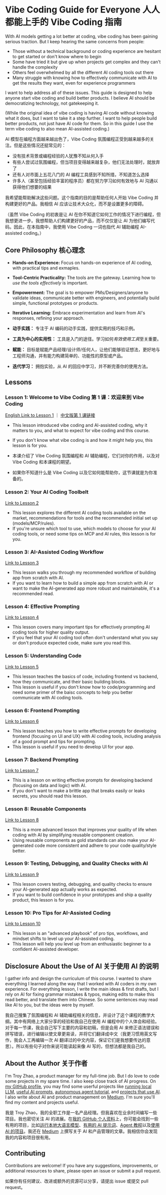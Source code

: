 # Vibe Coding Guide for Everyone 人人都能上手的 Vibe Coding 指南

With AI models getting a lot better at coding, vibe coding has been gaining serious traction. But I keep hearing the same concerns from people:

- Those without a technical background or coding experience are hesitant to get started or don't know where to begin
- Some have tried it but give up when projects get complex and they can't handle the complexity
- Others feel overwhelmed by all the different AI coding tools out there
- Many struggle with knowing how to effectively communicate with AI to get the results they want, even for experience programmers

I want to help address all of these issues. This guide is designed to help anyone start vibe coding and build better products. I believe AI should be democratizing technology, not gatekeeping it.

(While the original idea of vibe coding is having AI code without knowing what it does, but I want to take it a step further. I want to help people build better products, not just have AI code for them. So in this guide I use the term vibe coding to also mean AI-assisted coding.)

AI 模型在编程方面越来越出色了，Vibe Coding 氛围编程正受到越来越多的关注。但是这些情况还挺常见的：

- 没有技术背景或编程经验的人犹豫不知从何入手
- 有些人尝试过氛围编程，但当项目变得越来越复杂，他们无法处理时，就放弃了
- 还有人对市面上五花八门的 AI 编程工具感到不知所措，不知道怎么选择
- 许多人（甚至包括经验丰富的程序员）都在努力学习如何有效地与 AI 沟通以获得他们想要的结果

我希望能帮助解决这些问题。这个指南的目的是帮助任何人开始 Vibe Coding 并构建更好的产品。我相信 AI 应该让技术大众化，而不是设置更多的障碍。

（虽然 Vibe Coding 的初衷是让 AI 在你不知道它如何工作的情况下进行编程，但我想更进一步。我想帮助人们构建更好的产品，而不仅仅是让 AI 为他们编写代码。因此，在本指南中，我使用 Vibe Coding 一词也指代 AI 辅助编程 AI-assisted coding。）

## Core Philosophy 核心理念

*   **Hands-on Experience:** Focus on hands-on experience of AI coding, with practical tips and exmaples.
*   **Tool-Centric Practicality:** The tools are the gateway. Learning how to *use the tools effectively* is important.
*   **Empowerment:** The goal is to empower PMs/Designers/anyone to validate ideas, communicate better with engineers, and potentially build simple, functional prototypes or products.
*   **Iterative Learning:** Embrace experimentation and learn from AI's responses, refining your approach.

*   **动手实践：** 专注于 AI 编码的动手实践，提供实用的技巧和示例。
*   **工具为中心的实用性：** 工具是入门的途径。学习如何*有效使用工具*至关重要。
*   **赋能：** 目标是赋能产品经理/设计师/任何人，让他们能够验证想法，更好地与工程师沟通，并有能力构建简单的、功能性的原型或产品。
*   **迭代学习：** 拥抱实验，从 AI 的回应中学习，并不断完善你的使用方法。

## Lessons

### Lesson 1: Welcome to Vibe Coding 第 1 课：欢迎来到 Vibe Coding
[English Link to Lesson 1](en/Lesson_1_Intro.md) ｜ [中文版第 1 课链接](zh/Lesson_1_Intro.md) 

- This lesson introduced vibe coding and AI-assisted coding, why it matters to you, and what to expect for vibe coding and this course.
- If you don't know what vibe coding is and how it might help you, this lesson is for you.

- 本课介绍了 Vibe Coding 氛围编程和 AI 辅助编程，它们对你的作用，以及对 Vibe Coding 和本课程的期望。
- 如果你不知道什么是 Vibe Coding 以及它如何能帮助你，这节课就是为你准备的。

### Lesson 2: Your AI Coding Toolbelt
[Link to Lesson 2](en/Lesson_2_Tools.md)

- This lesson explores the different AI coding tools available on the market, recommendations for tools and the recommended initial set up (models/MCP/rules).
- If you're unsure which tool to use, which models to choose for your AI coding tools, or need some tips on MCP and AI rules, this lesson is for you.

### Lesson 3: AI-Assisted Coding Workflow
[Link to Lesson 3](en/Lesson_3_Workflow.md)

- This lesson walks you through my recommended workflow of building app from scratch with AI.
- If you want to learn how to build a simple app from scratch with AI or want to make the AI-generated app more robust and maintainable, it's a recommended read.

### Lesson 4: Effective Prompting
[Link to Lesson 4](en/Lesson_4_Prompt.md)

- This lesson covers many important tips for effectively prompting AI coding tools for higher quality output.
- If you feel that your AI coding tool often don't understand what you say or don't produce expected code, make sure you read this.

### Lesson 5: Understanding Code
[Link to Lesson 5](en/Lesson_5_Code_Basics.md)

- This lesson teaches the basics of code, including frontend vs backend, how they communicate, and their basic building blocks.
- This lesson is useful if you don't know how to code/programming and need some primer of the baisc concepts to help you better communicate with AI coding tools.

### Lesson 6: Frontend Prompting
[Link to Lesson 6](en/Lesson_6_Frontend_Prompt.md)

- This lesson teaches you how to write effective prompts for developing frontend (focusing on UI and UX) with AI coding tools, including analysis of a good prompt and tips for prompting.
- This lesson is useful if you need to develop UI for your app.

### Lesson 7: Backend Prompting
[Link to Lesson 7](en/Lesson_7_Backend_Prompt.md)

- This is a lesson on writing effective prompts for developing backend (focusing on data and logic) with AI.
- If you don't want to make a brittle app that breaks easily or leaks secrets, you should read this lesson.

### Lesson 8: Reusable Components
[Link to Lesson 8](en/Lesson_8_Reusable_Components.md)

- This is a more advanced lesson that improves your quality of life when coding with AI by simplifying reusable component creation.
- Using reusable components as gold standards can also make your AI-generated code more consistent and adhere to your code quality/style better.

### Lesson 9: Testing, Debugging, and Quality Checks with AI
[Link to Lesson 9](en/Lesson_9_Testing.md)

- This lesson covers testing, debugging, and quality checks to ensure your AI-generated app actually works as expected.
- If you want to build confidence in your prototypes and ship a quality product, this lesson is for you.

### Lesson 10: Pro Tips for AI-Assisted Coding
[Link to Lesson 10](en/Lesson_10_Pro_Tips.md)

- This lesson is an "advanced playbook" of pro tips, workflows, and mindset shifts to level up your AI-assisted coding.
- This lesson will help you level up from an enthusiastic beginner to a confident AI-assisted developer.

## Disclosure About the Use of AI 关于使用 AI 的说明
I gather info and design the curriculum of this course. I wanted to share everything I learned along the way that I worked with AI coders in my own experience. For everything lesson, I write the main ideas & first drafts, but I rely on AI for fixing grammar mistakes & typos, making edits to make this read better, and translate them into Chinese. So some sentences may read like AI to you, but the ideas were by myself.

我自己搜集了氛围编程和 AI 辅助编程相关的信息，并设计了这个课程的教学大纲。其中有网络上大家分享的经验和我自己在使用 AI 编程中的个人体会和经验。对于每一节课，我会自己写下主要的内容和初稿，但是会用 AI 来修正语法错误和拼写错误，进行编辑以使文章更易读，并将它们翻译成中文（我更习惯用英文写作，我会人工再编辑一次 AI 翻译过的中文内容，保证它们是我想要传达的意思）。所以有些句子对你来说可能读起来像 AI 写的，但想法都是我自己的。

## About the Author 关于作者
I'm Troy Zhao, a product manager for my full-time job. But I do love to code some projects in my spare time. I also keep close track of AI progress. On [my GitHub profile](https://github.com/Troyanovsky), you may find some userful projects like [running local LLM](https://github.com/Troyanovsky/Local-LLM-Comparison-Colab-UI), [useful AI prompts](https://github.com/Troyanovsky/AI-Professional-Prompts), [autonomous agent tutorial](https://github.com/Troyanovsky/autonomous_agent_tutorial), and [projects that use AI](https://github.com/Troyanovsky/Building-with-GenAI). I also write about AI and product management on [Medium](https://medium.com/@guodong_zhao). I'm sure you'll find my content and projects useful.

我是 Troy Zhao，我的全职工作是一名产品经理。但我喜欢在业余时间编写一些项目。我也密切关注 AI 的进展。在[我的 GitHub 个人资料](https://github.com/Troyanovsky)上，你可能会找到一些有用的项目，比如[运行本地大语言模型](https://github.com/Troyanovsky/Local-LLM-Comparison-Colab-UI)、[有用的 AI 提示词](https://github.com/Troyanovsky/AI-Professional-Prompts)、[Agent 教程](https://github.com/Troyanovsky/autonomous_agent_tutorial)以及[使用 AI 的项目](https://github.com/Troyanovsky/Building-with-GenAI)。我还在 [Medium](https://medium.com/@guodong_zhao) 上撰写关于 AI 和产品管理的文章。我相信你会发现我的内容和项目很有用。

## Contributing

Contributions are welcome! If you have any suggestions, improvements, or additional resources to share, please open an issue or submit a pull request.

如果你有任何建议、改进或额外的资源可以分享，请提出 issue 或提交 pull request。

